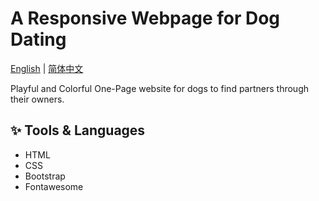 
<h1 align="left">
  A Responsive Webpage for Dog Dating 
</h1>


 [English](README.md) | [简体中文](readmeCN.md)


Playful and Colorful One-Page website for dogs to find partners through their owners.   


## ✨ Tools & Languages

- HTML
- CSS
- Bootstrap
- Fontawesome